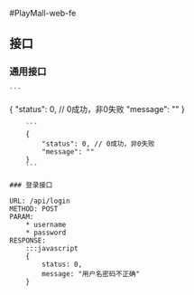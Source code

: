 #PlayMall-web-fe

## 接口

### 通用接口

    ```
{
        "status": 0, // 0成功，非0失败
        "message": ""
    }
```
    ```
    {
        "status": 0, // 0成功，非0失败
        "message": ""
    }
    ```

### 登录接口

URL: /api/login
METHOD: POST
PARAM: 
    * username
    * password
RESPONSE: 
    :::javascript
    {
        status: 0,
        message: "用户名密码不正确"
    }